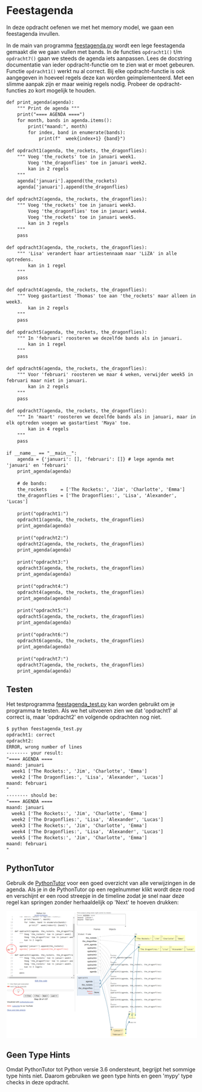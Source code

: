 # Feestagenda

In deze opdracht oefenen we met het memory model, we gaan een
feestagenda invullen.

In de main van programma [feestagenda.py](feestagenda.py) wordt een
lege feestagenda gemaakt die we gaan vullen met bands. In de functies
`opdracht1()` t/m `opdracht7()` gaan we steeds de agenda iets
aanpassen. Lees de docstring documentatie van ieder opdracht-functie
om te zien wat er moet gebeuren. Functie `opdracht1()` werkt nu al
correct. Bij elke opdracht-functie is ook aangegeven in hoeveel regels
deze kan worden geimplementeerd. Met een slimme aanpak zijn er maar
weinig regels nodig. Probeer de opdracht-functies zo kort mogelijk te
houden.

    def print_agenda(agenda):
        """ Print de agenda """
        print("==== AGENDA ====")
        for month, bands in agenda.items():
            print("maand:", month)
            for index, band in enumerate(bands):
                print(f"  week{index+1} {band}")
    
    def opdracht1(agenda, the_rockets, the_dragonflies):
        """ Voeg 'the_rockets' toe in januari week1.
            Voeg 'the_dragonflies' toe in januari week2.
            kan in 2 regels
        """
        agenda['januari'].append(the_rockets)
        agenda['januari'].append(the_dragonflies)
    
    def opdracht2(agenda, the_rockets, the_dragonflies):
        """ Voeg 'the_rockets' toe in januari week3.
            Voeg 'the_dragonflies' toe in januari week4.
            Voeg 'the_rockets' toe in januari week5.
            kan in 3 regels
        """
        pass
    
    def opdracht3(agenda, the_rockets, the_dragonflies):
        """ 'Lisa' verandert haar artiestennaam naar 'LiZA' in alle optredens.
            kan in 1 regel
        """
        pass

    def opdracht4(agenda, the_rockets, the_dragonflies):
        """ Voeg gastartiest 'Thomas' toe aan 'the_rockets' maar alleen in week3.
            kan in 2 regels
        """
        pass

    def opdracht5(agenda, the_rockets, the_dragonflies):
        """ In 'februari' roosteren we dezelfde bands als in januari.
            kan in 1 regel
        """
        pass
    
    def opdracht6(agenda, the_rockets, the_dragonflies):
        """ Voor 'februari' roosteren we maar 4 weken, verwijder week5 in februari maar niet in januari.
            kan in 2 regels
        """
        pass
    
    def opdracht7(agenda, the_rockets, the_dragonflies):
        """ In 'maart' roosteren we dezelfde bands als in januari, maar in elk optreden voegen we gastartiest 'Maya' toe. 
            kan in 4 regels
        """
        pass
    
    if __name__ == "__main__":
        agenda = {'januari': [], 'februari': []} # lege agenda met 'januari' en 'februari'
        print_agenda(agenda)
        
        # de bands:
        the_rockets     = ['The Rockets:', 'Jim', 'Charlotte', 'Emma']
        the_dragonflies = ['The Dragonflies:', 'Lisa', 'Alexander', 'Lucas']
    
        print("opdracht1:")
        opdracht1(agenda, the_rockets, the_dragonflies)
        print_agenda(agenda)
    
        print("opdracht2:")
        opdracht2(agenda, the_rockets, the_dragonflies)
        print_agenda(agenda)
    
        print("opdracht3:")
        opdracht3(agenda, the_rockets, the_dragonflies)
        print_agenda(agenda)
    
        print("opdracht4:")
        opdracht4(agenda, the_rockets, the_dragonflies)
        print_agenda(agenda)
    
        print("opdracht5:")
        opdracht5(agenda, the_rockets, the_dragonflies)
        print_agenda(agenda)
    
        print("opdracht6:")
        opdracht6(agenda, the_rockets, the_dragonflies)
        print_agenda(agenda)
    
        print("opdracht7:")
        opdracht7(agenda, the_rockets, the_dragonflies)
        print_agenda(agenda)

## Testen

Het testprogramma [feestagenda_test.py](feestagenda_test.py) kan
worden gebruikt om je programma te testen. Als we het uitvoeren zien
we dat 'opdracht1' al correct is, maar 'opdracht2' en volgende
opdrachten nog niet.

    $ python feestagenda_test.py
    opdracht1: correct
    opdracht2:
    ERROR, wrong number of lines
    -------- your result:
    "==== AGENDA ====
    maand: januari
      week1 ['The Rockets:', 'Jim', 'Charlotte', 'Emma']
      week2 ['The Dragonflies:', 'Lisa', 'Alexander', 'Lucas']
    maand: februari
    "
    -------- should be:
    "==== AGENDA ====
    maand: januari
      week1 ['The Rockets:', 'Jim', 'Charlotte', 'Emma']
      week2 ['The Dragonflies:', 'Lisa', 'Alexander', 'Lucas']
      week3 ['The Rockets:', 'Jim', 'Charlotte', 'Emma']
      week4 ['The Dragonflies:', 'Lisa', 'Alexander', 'Lucas']
      week5 ['The Rockets:', 'Jim', 'Charlotte', 'Emma']
    maand: februari
    "

## PythonTutor

Gebruik de [PythonTutor](https://pythontutor.com/) voor een goed
overzicht van alle verwijzingen in de agenda. Als je in de PythonTutor
op een regelnummer klikt wordt deze rood en verschijnt er een rood
streepje in de timeline zodat je snel naar deze regel kan springen
zonder herhaaldelijk op 'Next' te hoeven drukken:

![PythonTutor](pythontutor.png)

## Geen Type Hints

Omdat PythonTutor tot Python versie 3.6 ondersteunt, begrijpt het
sommige type hints niet. Daarom gebruiken we geen type hints en geen
'mypy' type checks in deze opdracht.
